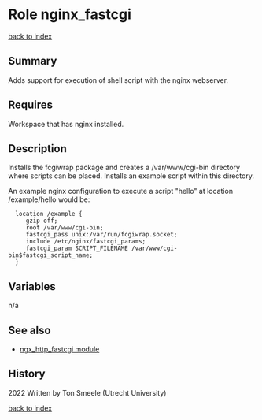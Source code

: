 # Role nginx_fastcgi
[back to index](../index.md#Roles)

## Summary
Adds support for execution of shell script with the nginx
webserver. 

## Requires
Workspace that has nginx installed.

## Description
Installs the fcgiwrap package and creates a /var/www/cgi-bin directory
where scripts can be placed.  Installs an example script within this
directory.

An example nginx configuration to execute a script "hello" at 
location /example/hello would be: 
```
  location /example {
     gzip off;
     root /var/www/cgi-bin;
     fastcgi_pass unix:/var/run/fcgiwrap.socket;
     include /etc/nginx/fastcgi_params;
     fastcgi_param SCRIPT_FILENAME /var/www/cgi-bin$fastcgi_script_name;
  }
```

## Variables
n/a

## See also
- [ngx_http_fastcgi module](https://nginx.org/en/docs/http/ngx_http_fastcgi_module.html)  

## History
2022 Written by Ton Smeele (Utrecht University)


[back to index](../index.md#Roles)
